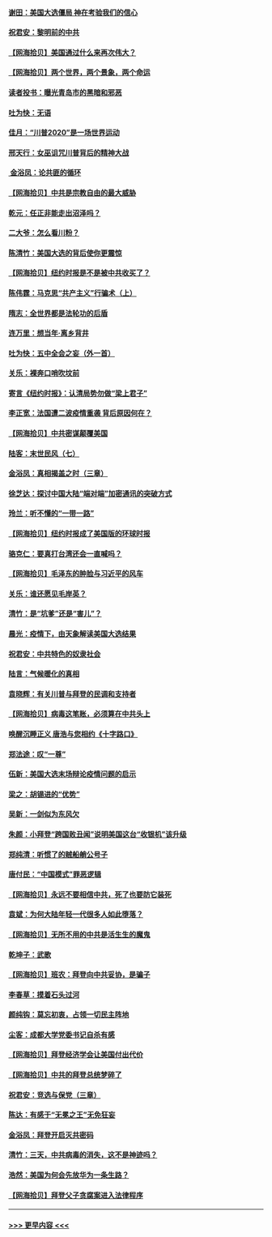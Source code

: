 #### [谢田：美国大选僵局 神在考验我们的信心](../pages/nsc993/n12527932.md?t=11060751) 
#### [祝君安：黎明前的中共](../pages/nsc993/n12524071.md?t=11060751) 
#### [【网海拾贝】美国通过什么来再次伟大？](../pages/nsc993/n12523844.md?t=11060751) 
#### [【网海拾贝】两个世界，两个景象，两个命运](../pages/nsc993/n12521419.md?t=11060751) 
#### [读者投书：曝光青岛市的黑暗和邪恶](../pages/nsc993/n12520988.md?t=11060751) 
#### [吐为快：无语](../pages/nsc993/n12518588.md?t=11060751) 
#### [佳月：“川普2020”是一场世界运动](../pages/nsc993/n12518581.md?t=11060751) 
#### [邢天行：女巫诅咒川普背后的精神大战](../pages/nsc993/n12517257.md?t=11060751) 
#### [ 金浴凤：论共匪的循环](../pages/nsc993/n12517133.md?t=11060751) 
#### [【网海拾贝】中共是宗教自由的最大威胁](../pages/nsc993/n12516879.md?t=11060751) 
#### [乾元：任正非能走出沼泽吗？](../pages/nsc993/n12515831.md?t=11060751) 
#### [二大爷：怎么看川粉？](../pages/nsc993/n12515820.md?t=11060751) 
#### [陈清竹：美国大选的背后使你更震惊](../pages/nsc993/n12515589.md?t=11060751) 
#### [【网海拾贝】纽约时报是不是被中共收买了？](../pages/nsc993/n12515122.md?t=11060751) 
#### [陈伟霆：马克思“共产主义”行骗术（上）](../pages/nsc993/n12510217.md?t=11060751) 
#### [隋志：全世界都是法轮功的后盾](../pages/nsc993/n12510636.md?t=11060751) 
#### [连万里：想当年‧离乡背井](../pages/nsc993/n12510623.md?t=11060751) 
#### [吐为快：五中全会之妄（外一首）](../pages/nsc993/n12510470.md?t=11060751) 
#### [关乐：裸奔口哨吹坟前](../pages/nsc993/n12510403.md?t=11060751) 
#### [寄言《纽约时报》：认清局势勿做“梁上君子”](../pages/nsc993/n12510042.md?t=11060751) 
#### [李正宽：法国遭二波疫情重袭 背后原因何在？](../pages/nsc993/n12509971.md?t=11060751) 
#### [【网海拾贝】中共密谋颠覆美国](../pages/nsc993/n12509816.md?t=11060751) 
#### [陆客：末世民风（七）](../pages/nsc993/n12507822.md?t=11060751) 
#### [金浴凤：真相揭盖之时（三章）](../pages/nsc993/n12507804.md?t=11060751) 
#### [徐芝达：探讨中国大陆“端对端”加密通讯的突破方式](../pages/nsc993/n12507682.md?t=11060751) 
#### [玲兰：听不懂的“一带一路”](../pages/nsc993/n12507669.md?t=11060751) 
#### [【网海拾贝】纽约时报成了美国版的环球时报](../pages/nsc993/n12507053.md?t=11060751) 
#### [骆克仁：要真打台湾还会一直喊吗？](../pages/nsc993/n12506843.md?t=11060751) 
#### [【网海拾贝】毛泽东的肿脸与习近平的风车](../pages/nsc993/n12504537.md?t=11060751) 
#### [关乐：谁还愿见毛岸英？](../pages/nsc993/n12503866.md?t=11060751) 
#### [清竹：是“坑爹”还是“害儿”？](../pages/nsc993/n12503034.md?t=11060751) 
#### [晨光：疫情下，由天象解读美国大选结果](../pages/nsc993/n12502536.md?t=11060751) 
#### [祝君安：中共特色的奴隶社会](../pages/nsc993/n12501529.md?t=11060751) 
#### [陆言：气候暖化的真相](../pages/nsc993/n12501183.md?t=11060751) 
#### [袁晓辉：有关川普与拜登的民调和支持者](../pages/nsc993/n12500433.md?t=11060751) 
#### [【网海拾贝】病毒这笔账，必须算在中共头上](../pages/nsc993/n12500320.md?t=11060751) 
#### [唤醒沉睡正义 唐浩与您相约《十字路口》](../pages/nsc993/n12497980.md?t=11060751) 
#### [郑法途：叹“一尊”](../pages/nsc993/n12498837.md?t=11060751) 
#### [伍新：美国大选末场辩论疫情问题的启示](../pages/nsc993/n12498829.md?t=11060751) 
#### [梁之：胡锡进的“优势”](../pages/nsc993/n12498780.md?t=11060751) 
#### [吴新：一剑似为东风欠](../pages/nsc993/n12498772.md?t=11060751) 
#### [朱颜：小拜登“跨国败丑闻”说明美国这台“收银机”该升级](../pages/nsc993/n12498731.md?t=11060751) 
#### [郑纯清：听惯了的贼船艄公号子](../pages/nsc993/n12498721.md?t=11060751) 
#### [唐付民：“中国模式”罪恶逻辑](../pages/nsc993/n12498310.md?t=11060751) 
#### [【网海拾贝】永远不要相信中共，死了也要防它装死](../pages/nsc993/n12498162.md?t=11060751) 
#### [袁斌：为何大陆年轻一代很多人如此堕落？](../pages/nsc993/n12495696.md?t=11060751) 
#### [【网海拾贝】无所不用的中共是活生生的魔鬼](../pages/nsc993/n12495621.md?t=11060751) 
#### [乾坤子：武歌](../pages/nsc993/n12493391.md?t=11060751) 
#### [【网海拾贝】班农：拜登向中共妥协，是骗子](../pages/nsc993/n12492877.md?t=11060751) 
#### [李春草：摸着石头过河](../pages/nsc993/n12491121.md?t=11060751) 
#### [颜纯钩：莫忘初衷，占领一切民主阵地](../pages/nsc993/n12490965.md?t=11060751) 
#### [尘客：成都大学党委书记自杀有感](../pages/nsc993/n12490950.md?t=11060751) 
#### [【网海拾贝】拜登经济学会让美国付出代价](../pages/nsc993/n12489662.md?t=11060751) 
#### [【网海拾贝】中共的拜登总统梦碎了](../pages/nsc993/n12487896.md?t=11060751) 
#### [祝君安：竞选与保党（三章）](../pages/nsc993/n12487258.md?t=11060751) 
#### [陈达：有感于“无冕之王”无免狂妄](../pages/nsc993/n12485133.md?t=11060751) 
#### [金浴凤：拜登开启灭共密码](../pages/nsc993/n12485125.md?t=11060751) 
#### [清竹：三天，中共病毒的消失，这不是神迹吗？](../pages/nsc993/n12485027.md?t=11060751) 
#### [浩然：美国为何会先放华为一条生路？](../pages/nsc993/n12484997.md?t=11060751) 
#### [【网海拾贝】拜登父子贪腐案进入法律程序](../pages/nsc993/n12484957.md?t=11060751) 

----
#### [ >>> 更早内容 <<< ](../indexes/nsc993-earlier.md)
